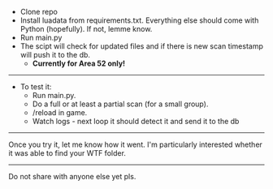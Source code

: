 - Clone repo
- Install luadata from requirements.txt. Everything else should come with Python (hopefully). If not, lemme know.
- Run main.py
- The scipt will check for updated files and if there is new scan timestamp will push it to the db.
  - **Currently for Area 52 only!**

----------

- To test it:
  - Run main.py.
  - Do a full or at least a partial scan (for a small group).
  - /reload in game.
  - Watch logs - next loop it should detect it and send it to the db

----------

Once you try it, let me know how it went. I'm particularly interested whether it was able to find your WTF folder.

----------

Do not share with anyone else yet pls.
